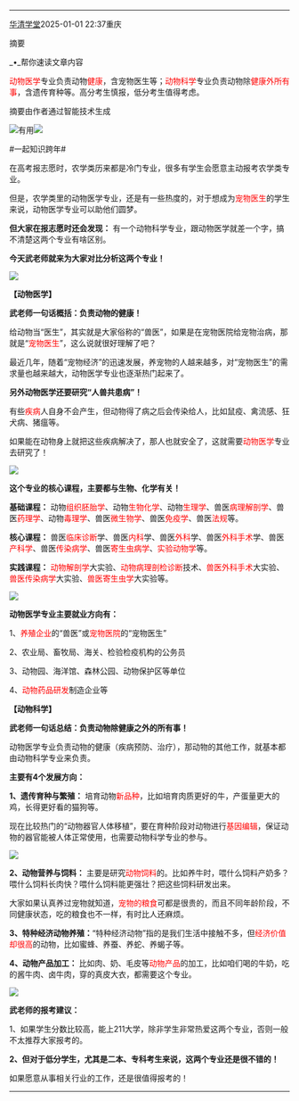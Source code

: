
---

[华清学堂](https://author.baidu.com/home?from=bjh_article&app_id=1804543821796017)2025-01-01 22:37重庆

摘要

_•_帮你速读文章内容

<span style="color:rgb(255, 0, 0)">动物医学</span>专业负责动物<span style="color:rgb(255, 0, 0)">健康</span>，含宠物医生等；<span style="color:rgb(255, 0, 0)">动物科学</span>专业负责动物除<span style="color:rgb(255, 0, 0)">健康外所有事</span>，含遗传育种等。高分考生慎报，低分考生值得考虑。

摘要由作者通过智能技术生成

![](https://mbdp01.bdstatic.com/static/landing-pc/img/like.9c74151c.png)有用![](https://mbdp01.bdstatic.com/static/landing-pc/img/degrade.25a6064e.png)

#一起知识跨年#

在高考报志愿时，农学类历来都是冷门专业，很多有学生会愿意主动报考农学类专业。

但是，农学类里的动物医学专业，还是有一些热度的，对于想成为<span style="color:rgb(255, 0, 0)">宠物医生</span>的学生来说，动物医学专业可以助他们圆梦。

**但大家在报志愿时还会发现：** 有一个动物科学专业，跟动物医学就差一个字，搞不清楚这两个专业有啥区别。

**今天武老师就来为大家对比分析这两个专业！**

![](https://pics0.baidu.com/feed/14ce36d3d539b600245089a3b42b1825c75cb796.jpeg@f_auto?token=8ba5cb019a195ccf3217548d6b6c8cb0)

**【动物医学】**

**武老师一句话概括：负责动物的健康！**

给动物当“医生”，其实就是大家俗称的“兽医”，如果是在宠物医院给宠物治病，那就是“<span style="color:rgb(255, 0, 0)">宠物医生</span>”，这么说就很好理解了吧？

最近几年，随着“宠物经济”的迅速发展，养宠物的人越来越多，对“宠物医生”的需求量也越来越大，动物医学专业也逐渐热门起来了。

**另外动物医学还要研究“人兽共患病”！**

有些<span style="color:rgb(255, 0, 0)">疾病</span>人自身不会产生，但动物得了病之后会传染给人，比如鼠疫、禽流感、狂犬病、猪瘟等。

如果能在动物身上就把这些疾病解决了，那人也就安全了，这就需要<span style="color:rgb(255, 0, 0)">动物医学</span>专业去研究了！  

![](https://pics1.baidu.com/feed/b64543a98226cffcf8631ac2e47a679ff703ea84.jpeg@f_auto?token=872946f961e22cf78cd4a16d7abd45ff)

**这个专业的核心课程，主要都与生物、化学有关！**

**基础课程：** 动物<span style="color:rgb(255, 0, 0)">组织胚胎学</span>、动物<span style="color:rgb(255, 0, 0)">生物化学</span>、动物<span style="color:rgb(255, 0, 0)">生理学</span>、兽医<span style="color:rgb(255, 0, 0)">病理解剖学</span>、兽医<span style="color:rgb(255, 0, 0)">药理学</span>、动物<span style="color:rgb(255, 0, 0)">毒理学</span>、兽医<span style="color:rgb(255, 0, 0)">微生物学</span>、兽医<span style="color:rgb(255, 0, 0)">免疫学</span>、兽医<span style="color:rgb(255, 0, 0)">法规</span>等。

**核心课程：** 兽医<span style="color:rgb(255, 0, 0)">临床诊断</span>学、兽医<span style="color:rgb(255, 0, 0)">内科</span>学、兽医<span style="color:rgb(255, 0, 0)">外科</span>学、兽医<span style="color:rgb(255, 0, 0)">外科手术</span>学、兽医<span style="color:rgb(255, 0, 0)">产科学</span>、兽医<span style="color:rgb(255, 0, 0)">传染病学</span>、兽医<span style="color:rgb(255, 0, 0)">寄生虫病学</span>、<span style="color:rgb(255, 0, 0)">实验动物学</span>等。

**实践课程：** <span style="color:rgb(255, 0, 0)">动物解剖学</span>大实验、<span style="color:rgb(255, 0, 0)">动物病理剖检诊断</span>技术、<span style="color:rgb(255, 0, 0)">兽医外科手术</span>大实验、<span style="color:rgb(255, 0, 0)">兽医传染病学</span>大实验、<span style="color:rgb(255, 0, 0)">兽医寄生虫学</span>大实验等。

![](https://pics6.baidu.com/feed/b3b7d0a20cf431adcf1b953a154d81a02fdd9876.jpeg@f_auto?token=bc2a0af4d65e36f05b3f7eeeea9c3394)

**动物医学专业主要就业方向有：**

1、<span style="color:rgb(255, 0, 0)">养殖企业</span>的“兽医”或<span style="color:rgb(255, 0, 0)">宠物医院</span>的“宠物医生”

2、农业局、畜牧局、海关、检验检疫机构的公务员

3、动物园、海洋馆、森林公园、动物保护区等单位

4、<span style="color:rgb(255, 0, 0)">动物药品研发</span>制造企业等

**【动物科学】**

**武老师一句话总结：负责动物除健康之外的所有事！**

动物医学专业负责动物的健康（疾病预防、治疗），那动物的其他工作，就基本都由动物科学专业来负责。

**主要有4个发展方向：**

**1、遗传育种与繁殖：** 培育动物<span style="color:rgb(255, 0, 0)">新品种</span>，比如培育肉质更好的牛，产蛋量更大的鸡，长得更好看的猫狗等。

现在比较热门的“动物器官人体移植”，要在育种阶段对动物进行<span style="color:rgb(255, 0, 0)">基因编辑</span>，保证动物的器官能被人体正常使用，也需要动物科学专业的参与。

![](https://pics2.baidu.com/feed/8ad4b31c8701a18b7e54b7dbc0542a072938fe76.jpeg@f_auto?token=cc85345fa46a4b63f71e7e87c6640c56)

**2、动物营养与饲料：** 主要是研究<span style="color:rgb(255, 0, 0)">动物饲料</span>的。比如养牛时，喂什么饲料产奶多？喂什么饲料长肉快？喂什么饲料能更强壮？把这些饲料研发出来。

大家如果认真养过宠物就知道，<span style="color:rgb(255, 0, 0)">宠物的粮食</span>可都是很贵的，而且不同年龄阶段，不同健康状态，吃的粮食也不一样，有时比人还麻烦。

**3、特种经济动物养殖：**“特种经济动物”指的是我们生活中接触不多，但<span style="color:rgb(255, 0, 0)">经济价值却很高</span>的动物，比如蜜蜂、养蚕、养蛇、养蝎子等。

**4、动物产品加工：** 比如肉、奶、毛皮等<span style="color:rgb(255, 0, 0)">动物产品</span>的加工，比如咱们喝的牛奶，吃的酱牛肉、卤牛肉，穿的真皮大衣，都需要这个专业。

![](https://pics5.baidu.com/feed/d53f8794a4c27d1e9b9cf1b146ae8061dcc43893.jpeg@f_auto?token=80057d4d4a12002c813b5cea1cb17ee4)

**武老师的报考建议：**

1、如果学生分数比较高，能上211大学，除非学生非常热爱这两个专业，否则一般不太推荐大家报考的。

**2、但对于低分学生，尤其是二本、专科考生来说，这两个专业还是很不错的！**

如果愿意从事相关行业的工作，还是很值得报考的！

---

